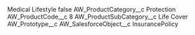 <?xml version="1.0" encoding="UTF-8"?>
<CustomMetadata xmlns="http://soap.sforce.com/2006/04/metadata" xmlns:xsi="http://www.w3.org/2001/XMLSchema-instance" xmlns:xsd="http://www.w3.org/2001/XMLSchema">
    <label>Medical Lifestyle</label>
    <protected>false</protected>
    <values>
        <field>AW_ProductCategory__c</field>
        <value xsi:type="xsd:string">Protection</value>
    </values>
    <values>
        <field>AW_ProductCode__c</field>
        <value xsi:type="xsd:string">8</value>
    </values>
    <values>
        <field>AW_ProductSubCategory__c</field>
        <value xsi:type="xsd:string">Life Cover</value>
    </values>
    <values>
        <field>AW_Prototype__c</field>
        <value xsi:nil="true"/>
    </values>
    <values>
        <field>AW_SalesforceObject__c</field>
        <value xsi:type="xsd:string">InsurancePolicy</value>
    </values>
</CustomMetadata>
